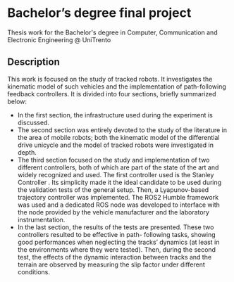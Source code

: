# Bachelor’s degree final project
Thesis work for the Bachelor's degree in Computer, Communication and Electronic Engineering @ UniTrento

## Description
This work is focused on the study of tracked robots. It investigates the kinematic model of such vehicles and the implementation of path-following feedback controllers.
It is divided into four sections, briefly summarized below:
- In the first section, the infrastructure used during the experiment is discussed.
- The second section was entirely devoted to the study of the literature in the area of mobile robots; both the kinematic model of the differential drive unicycle and the model of tracked robots were investigated in depth.
- The third section focused on the study and implementation of two different controllers, both of which are part of the state of the art and widely recognized and used. The first controller used is the Stanley Controller . Its simplicity made it the ideal candidate to be used during the validation tests of the general setup. Then, a Lyapunov-based trajectory controller was implemented. The ROS2 Humble framework was used and a dedicated ROS node was developed to interface with the node provided by the vehicle manufacturer and the laboratory instrumentation.
- In the last section, the results of the tests are presented. These two controllers resulted to be effective in path- following tasks, showing good performances when neglecting the tracks’ dynamics (at least in the environments where they were tested). Then, during the second test, the effects of the dynamic interaction between tracks and the terrain are observed by measuring the slip factor under different conditions.
